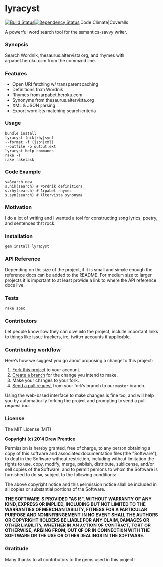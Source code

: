 lyracyst
===

[![Build Status](https://travis-ci.org/weirdpercent/lyracyst.png?branch=master)](https://travis-ci.org/weirdpercent/lyracyst)[![Dependency Status](https://gemnasium.com/weirdpercent/lyracyst.png)](https://gemnasium.com/weirdpercent/lyracyst) Code Climate|Coveralls

A powerful word search tool for the semantics-savvy writer.

### Synopsis

Search Wordnik, thesaurus.altervista.org, and rhymes with arpabet.heroku.com from the command line.

### Features

- Open URI fetching w/ transparent caching
- Definitions from Wordnik
- Rhymes from arpabet.heroku.com
- Synonyms from thesaurus.altervista.org
- XML & JSON parsing
- Export wordlists matching search criteria

### Usage

    bundle install
    lyracyst (nik|rhy|syn)
    --format -f (json|xml)
    --outfile -o output.ext
    lyracyst help commands
    rake -T
    rake raketask

### Code Example

    s=Search.new
    s.nik(search) # Wordnik definitions
    s.rhy(search) # Arpabet rhymes
    s.syn(search) # Altervista synonyms

### Motivation

I do a lot of writing and I wanted a tool for constructing song lyrics, poetry, and sentences that rock.

### Installation

    gem install lyracyst

### API Reference

Depending on the size of the project, if it is small and simple enough the reference docs can be added to the README. For medium size to larger projects it is important to at least provide a link to where the API reference docs live.

### Tests

    rake spec

### Contributors

Let people know how they can dive into the project, include important links to things like issue trackers, irc, twitter accounts if applicable.

### Contributing workflow

Here’s how we suggest you go about proposing a change to this project:

1. [Fork this project][fork] to your account.
2. [Create a branch][branch] for the change you intend to make.
3. Make your changes to your fork.
4. [Send a pull request][pr] from your fork’s branch to our `master` branch.

Using the web-based interface to make changes is fine too, and will help you
by automatically forking the project and prompting to send a pull request too.

[fork]: http://help.github.com/forking/
[branch]: https://help.github.com/articles/creating-and-deleting-branches-within-your-repository
[pr]: http://help.github.com/pull-requests/

### License

The MIT License (MIT)

**Copyright (c) 2014 Drew Prentice**

Permission is hereby granted, free of charge, to any person obtaining a copy
of this software and associated documentation files (the "Software"), to deal
in the Software without restriction, including without limitation the rights
to use, copy, modify, merge, publish, distribute, sublicense, and/or sell
copies of the Software, and to permit persons to whom the Software is
furnished to do so, subject to the following conditions:

The above copyright notice and this permission notice shall be included in all
copies or substantial portions of the Software.

**THE SOFTWARE IS PROVIDED "AS IS", WITHOUT WARRANTY OF ANY KIND, EXPRESS OR
IMPLIED, INCLUDING BUT NOT LIMITED TO THE WARRANTIES OF MERCHANTABILITY,
FITNESS FOR A PARTICULAR PURPOSE AND NONINFRINGEMENT. IN NO EVENT SHALL THE
AUTHORS OR COPYRIGHT HOLDERS BE LIABLE FOR ANY CLAIM, DAMAGES OR OTHER
LIABILITY, WHETHER IN AN ACTION OF CONTRACT, TORT OR OTHERWISE, ARISING FROM,
OUT OF OR IN CONNECTION WITH THE SOFTWARE OR THE USE OR OTHER DEALINGS IN THE
SOFTWARE.**

### Gratitude

Many thanks to all contributors to the gems used in this project!
